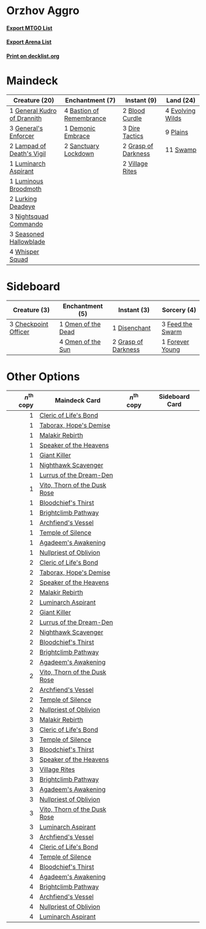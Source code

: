 # Orzhov Aggro

#### [Export MTGO List](../collection/Orzhov%20Aggro/Orzhov%20Aggro.txt)
#### [Export Arena List](../collection/Orzhov%20Aggro/Orzhov%20Aggro_arena.txt)
#### [Print on decklist.org](http://decklist.org/?deckmain=4%09Bastion%20of%20Remembrance%0A2%09Blood%20Curdle%0A1%09Demonic%20Embrace%0A3%09Dire%20Tactics%0A4%09Evolving%20Wilds%0A1%09General%20Kudro%20of%20Drannith%0A3%09General's%20Enforcer%0A2%09Grasp%20of%20Darkness%0A2%09Lampad%20of%20Death's%20Vigil%0A1%09Luminarch%20Aspirant%0A1%09Luminous%20Broodmoth%0A2%09Lurking%20Deadeye%0A3%09Nightsquad%20Commando%0A9%09Plains%0A2%09Sanctuary%20Lockdown%0A3%09Seasoned%20Hallowblade%0A11%09Swamp%0A2%09Village%20Rites%0A4%09Whisper%20Squad&deckside=3%09Checkpoint%20Officer%0A1%09Disenchant%0A3%09Feed%20the%20Swarm%0A1%09Forever%20Young%0A2%09Grasp%20of%20Darkness%0A1%09Omen%20of%20the%20Dead%0A4%09Omen%20of%20the%20Sun)
# Maindeck

|                                            Creature (20)                                             |                                          Enchantment (7)                                          |                                         Instant (9)                                          |                                         Land (24)                                         |
|------------------------------------------------------------------------------------------------------|---------------------------------------------------------------------------------------------------|----------------------------------------------------------------------------------------------|-------------------------------------------------------------------------------------------|
|1 [General Kudro of Drannith](http://gatherer.wizards.com/Pages/Card/Details.aspx?multiverseid=479707)|4 [Bastion of Remembrance](http://gatherer.wizards.com/Pages/Card/Details.aspx?multiverseid=479593)|2 [Blood Curdle](http://gatherer.wizards.com/Pages/Card/Details.aspx?multiverseid=479595)     |4 [Evolving Wilds](http://gatherer.wizards.com/Pages/Card/Details.aspx?multiverseid=426944)|
|3 [General's Enforcer](http://gatherer.wizards.com/Pages/Card/Details.aspx?multiverseid=479708)       |1 [Demonic Embrace](http://gatherer.wizards.com/Pages/Card/Details.aspx?multiverseid=488255)       |3 [Dire Tactics](http://gatherer.wizards.com/Pages/Card/Details.aspx?multiverseid=479703)     |9 [Plains](http://gatherer.wizards.com/Pages/Card/Details.aspx?multiverseid=439856)        |
|2 [Lampad of Death's Vigil](http://gatherer.wizards.com/Pages/Card/Details.aspx?multiverseid=476354)  |2 [Sanctuary Lockdown](http://gatherer.wizards.com/Pages/Card/Details.aspx?multiverseid=479548)    |2 [Grasp of Darkness](http://gatherer.wizards.com/Pages/Card/Details.aspx?multiverseid=407595)|11 [Swamp](http://gatherer.wizards.com/Pages/Card/Details.aspx?multiverseid=439858)        |
|1 [Luminarch Aspirant](http://gatherer.wizards.com/Pages/Card/Details.aspx?multiverseid=491647)       |                                                                                                   |2 [Village Rites](http://gatherer.wizards.com/Pages/Card/Details.aspx?multiverseid=485449)    |                                                                                           |
|1 [Luminous Broodmoth](http://gatherer.wizards.com/Pages/Card/Details.aspx?multiverseid=479541)       |                                                                                                   |                                                                                              |                                                                                           |
|2 [Lurking Deadeye](http://gatherer.wizards.com/Pages/Card/Details.aspx?multiverseid=479614)          |                                                                                                   |                                                                                              |                                                                                           |
|3 [Nightsquad Commando](http://gatherer.wizards.com/Pages/Card/Details.aspx?multiverseid=479618)      |                                                                                                   |                                                                                              |                                                                                           |
|3 [Seasoned Hallowblade](http://gatherer.wizards.com/Pages/Card/Details.aspx?multiverseid=485357)     |                                                                                                   |                                                                                              |                                                                                           |
|4 [Whisper Squad](http://gatherer.wizards.com/Pages/Card/Details.aspx?multiverseid=479625)            |                                                                                                   |                                                                                              |                                                                                           |


# Sideboard

|                                         Creature (3)                                          |                                       Enchantment (5)                                       |                                         Instant (3)                                          |                                        Sorcery (4)                                        |
|-----------------------------------------------------------------------------------------------|---------------------------------------------------------------------------------------------|----------------------------------------------------------------------------------------------|-------------------------------------------------------------------------------------------|
|3 [Checkpoint Officer](http://gatherer.wizards.com/Pages/Card/Details.aspx?multiverseid=479525)|1 [Omen of the Dead](http://gatherer.wizards.com/Pages/Card/Details.aspx?multiverseid=476361)|1 [Disenchant](http://gatherer.wizards.com/Pages/Card/Details.aspx?multiverseid=847)          |3 [Feed the Swarm](http://gatherer.wizards.com/Pages/Card/Details.aspx?multiverseid=491737)|
|                                                                                               |4 [Omen of the Sun](http://gatherer.wizards.com/Pages/Card/Details.aspx?multiverseid=476281) |2 [Grasp of Darkness](http://gatherer.wizards.com/Pages/Card/Details.aspx?multiverseid=407595)|1 [Forever Young](http://gatherer.wizards.com/Pages/Card/Details.aspx?multiverseid=473051) |


# Other Options

|*n*<sup>th</sup> copy|                                             Maindeck Card                                             |*n*<sup>th</sup> copy|Sideboard Card|
|--------------------:|-------------------------------------------------------------------------------------------------------|---------------------|--------------|
|                    1|[Cleric of Life's Bond](http://gatherer.wizards.com/Pages/Card/Details.aspx?multiverseid=491873)       |                     |              |
|                    1|[Taborax, Hope's Demise](http://gatherer.wizards.com/Pages/Card/Details.aspx?multiverseid=491767)      |                     |              |
|                    1|[Malakir Rebirth](http://gatherer.wizards.com/Pages/Card/Details.aspx?multiverseid=491747)             |                     |              |
|                    1|[Speaker of the Heavens](http://gatherer.wizards.com/Pages/Card/Details.aspx?multiverseid=488246)      |                     |              |
|                    1|[Giant Killer](http://gatherer.wizards.com/Pages/Card/Details.aspx?multiverseid=472976)                |                     |              |
|                    1|[Nighthawk Scavenger](http://gatherer.wizards.com/Pages/Card/Details.aspx?multiverseid=491752)         |                     |              |
|                    1|[Lurrus of the Dream-Den](http://gatherer.wizards.com/Pages/Card/Details.aspx?multiverseid=479746)     |                     |              |
|                    1|[Vito, Thorn of the Dusk Rose](http://gatherer.wizards.com/Pages/Card/Details.aspx?multiverseid=485450)|                     |              |
|                    1|[Bloodchief's Thirst](http://gatherer.wizards.com/Pages/Card/Details.aspx?multiverseid=491729)         |                     |              |
|                    1|[Brightclimb Pathway](http://gatherer.wizards.com/Pages/Card/Details.aspx?multiverseid=491911)         |                     |              |
|                    1|[Archfiend's Vessel](http://gatherer.wizards.com/Pages/Card/Details.aspx?multiverseid=485411)          |                     |              |
|                    1|[Temple of Silence](http://gatherer.wizards.com/Pages/Card/Details.aspx?multiverseid=373522)           |                     |              |
|                    1|[Agadeem's Awakening](http://gatherer.wizards.com/Pages/Card/Details.aspx?multiverseid=491723)         |                     |              |
|                    1|[Nullpriest of Oblivion](http://gatherer.wizards.com/Pages/Card/Details.aspx?multiverseid=491755)      |                     |              |
|                    2|[Cleric of Life's Bond](http://gatherer.wizards.com/Pages/Card/Details.aspx?multiverseid=491873)       |                     |              |
|                    2|[Taborax, Hope's Demise](http://gatherer.wizards.com/Pages/Card/Details.aspx?multiverseid=491767)      |                     |              |
|                    2|[Speaker of the Heavens](http://gatherer.wizards.com/Pages/Card/Details.aspx?multiverseid=488246)      |                     |              |
|                    2|[Malakir Rebirth](http://gatherer.wizards.com/Pages/Card/Details.aspx?multiverseid=491747)             |                     |              |
|                    2|[Luminarch Aspirant](http://gatherer.wizards.com/Pages/Card/Details.aspx?multiverseid=491647)          |                     |              |
|                    2|[Giant Killer](http://gatherer.wizards.com/Pages/Card/Details.aspx?multiverseid=472976)                |                     |              |
|                    2|[Lurrus of the Dream-Den](http://gatherer.wizards.com/Pages/Card/Details.aspx?multiverseid=479746)     |                     |              |
|                    2|[Nighthawk Scavenger](http://gatherer.wizards.com/Pages/Card/Details.aspx?multiverseid=491752)         |                     |              |
|                    2|[Bloodchief's Thirst](http://gatherer.wizards.com/Pages/Card/Details.aspx?multiverseid=491729)         |                     |              |
|                    2|[Brightclimb Pathway](http://gatherer.wizards.com/Pages/Card/Details.aspx?multiverseid=491911)         |                     |              |
|                    2|[Agadeem's Awakening](http://gatherer.wizards.com/Pages/Card/Details.aspx?multiverseid=491723)         |                     |              |
|                    2|[Vito, Thorn of the Dusk Rose](http://gatherer.wizards.com/Pages/Card/Details.aspx?multiverseid=485450)|                     |              |
|                    2|[Archfiend's Vessel](http://gatherer.wizards.com/Pages/Card/Details.aspx?multiverseid=485411)          |                     |              |
|                    2|[Temple of Silence](http://gatherer.wizards.com/Pages/Card/Details.aspx?multiverseid=373522)           |                     |              |
|                    2|[Nullpriest of Oblivion](http://gatherer.wizards.com/Pages/Card/Details.aspx?multiverseid=491755)      |                     |              |
|                    3|[Malakir Rebirth](http://gatherer.wizards.com/Pages/Card/Details.aspx?multiverseid=491747)             |                     |              |
|                    3|[Cleric of Life's Bond](http://gatherer.wizards.com/Pages/Card/Details.aspx?multiverseid=491873)       |                     |              |
|                    3|[Temple of Silence](http://gatherer.wizards.com/Pages/Card/Details.aspx?multiverseid=373522)           |                     |              |
|                    3|[Bloodchief's Thirst](http://gatherer.wizards.com/Pages/Card/Details.aspx?multiverseid=491729)         |                     |              |
|                    3|[Speaker of the Heavens](http://gatherer.wizards.com/Pages/Card/Details.aspx?multiverseid=488246)      |                     |              |
|                    3|[Village Rites](http://gatherer.wizards.com/Pages/Card/Details.aspx?multiverseid=485449)               |                     |              |
|                    3|[Brightclimb Pathway](http://gatherer.wizards.com/Pages/Card/Details.aspx?multiverseid=491911)         |                     |              |
|                    3|[Agadeem's Awakening](http://gatherer.wizards.com/Pages/Card/Details.aspx?multiverseid=491723)         |                     |              |
|                    3|[Nullpriest of Oblivion](http://gatherer.wizards.com/Pages/Card/Details.aspx?multiverseid=491755)      |                     |              |
|                    3|[Vito, Thorn of the Dusk Rose](http://gatherer.wizards.com/Pages/Card/Details.aspx?multiverseid=485450)|                     |              |
|                    3|[Luminarch Aspirant](http://gatherer.wizards.com/Pages/Card/Details.aspx?multiverseid=491647)          |                     |              |
|                    3|[Archfiend's Vessel](http://gatherer.wizards.com/Pages/Card/Details.aspx?multiverseid=485411)          |                     |              |
|                    4|[Cleric of Life's Bond](http://gatherer.wizards.com/Pages/Card/Details.aspx?multiverseid=491873)       |                     |              |
|                    4|[Temple of Silence](http://gatherer.wizards.com/Pages/Card/Details.aspx?multiverseid=373522)           |                     |              |
|                    4|[Bloodchief's Thirst](http://gatherer.wizards.com/Pages/Card/Details.aspx?multiverseid=491729)         |                     |              |
|                    4|[Agadeem's Awakening](http://gatherer.wizards.com/Pages/Card/Details.aspx?multiverseid=491723)         |                     |              |
|                    4|[Brightclimb Pathway](http://gatherer.wizards.com/Pages/Card/Details.aspx?multiverseid=491911)         |                     |              |
|                    4|[Archfiend's Vessel](http://gatherer.wizards.com/Pages/Card/Details.aspx?multiverseid=485411)          |                     |              |
|                    4|[Nullpriest of Oblivion](http://gatherer.wizards.com/Pages/Card/Details.aspx?multiverseid=491755)      |                     |              |
|                    4|[Luminarch Aspirant](http://gatherer.wizards.com/Pages/Card/Details.aspx?multiverseid=491647)          |                     |              |

